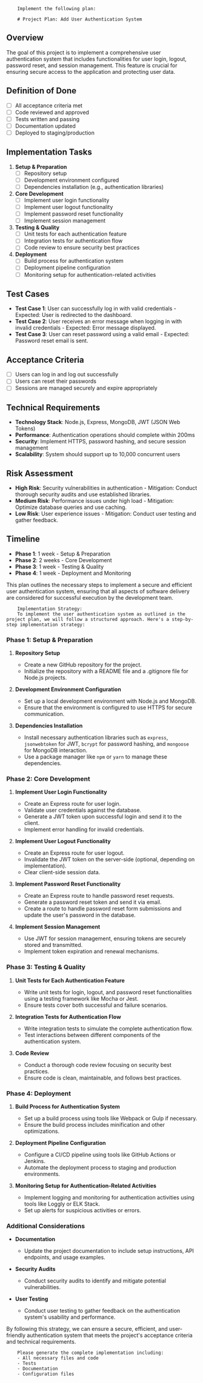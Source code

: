 
        Implement the following plan:
        
        # Project Plan: Add User Authentication System

## Overview
The goal of this project is to implement a comprehensive user authentication system that includes functionalities for user login, logout, password reset, and session management. This feature is crucial for ensuring secure access to the application and protecting user data.

## Definition of Done
- [ ] All acceptance criteria met
- [ ] Code reviewed and approved
- [ ] Tests written and passing
- [ ] Documentation updated
- [ ] Deployed to staging/production

## Implementation Tasks

1. **Setup & Preparation**
   - [ ] Repository setup
   - [ ] Development environment configured
   - [ ] Dependencies installation (e.g., authentication libraries)

2. **Core Development**
   - [ ] Implement user login functionality
   - [ ] Implement user logout functionality
   - [ ] Implement password reset functionality
   - [ ] Implement session management

3. **Testing & Quality**
   - [ ] Unit tests for each authentication feature
   - [ ] Integration tests for authentication flow
   - [ ] Code review to ensure security best practices

4. **Deployment**
   - [ ] Build process for authentication system
   - [ ] Deployment pipeline configuration
   - [ ] Monitoring setup for authentication-related activities

## Test Cases
- **Test Case 1**: User can successfully log in with valid credentials - Expected: User is redirected to the dashboard.
- **Test Case 2**: User receives an error message when logging in with invalid credentials - Expected: Error message displayed.
- **Test Case 3**: User can reset password using a valid email - Expected: Password reset email is sent.

## Acceptance Criteria
- [ ] Users can log in and log out successfully
- [ ] Users can reset their passwords
- [ ] Sessions are managed securely and expire appropriately

## Technical Requirements
- **Technology Stack**: Node.js, Express, MongoDB, JWT (JSON Web Tokens)
- **Performance**: Authentication operations should complete within 200ms
- **Security**: Implement HTTPS, password hashing, and secure session management
- **Scalability**: System should support up to 10,000 concurrent users

## Risk Assessment
- **High Risk**: Security vulnerabilities in authentication - Mitigation: Conduct thorough security audits and use established libraries.
- **Medium Risk**: Performance issues under high load - Mitigation: Optimize database queries and use caching.
- **Low Risk**: User experience issues - Mitigation: Conduct user testing and gather feedback.

## Timeline
- **Phase 1**: 1 week - Setup & Preparation
- **Phase 2**: 2 weeks - Core Development
- **Phase 3**: 1 week - Testing & Quality
- **Phase 4**: 1 week - Deployment and Monitoring

This plan outlines the necessary steps to implement a secure and efficient user authentication system, ensuring that all aspects of software delivery are considered for successful execution by the development team.
        
        Implementation Strategy:
        To implement the user authentication system as outlined in the project plan, we will follow a structured approach. Here's a step-by-step implementation strategy:

### Phase 1: Setup & Preparation

1. **Repository Setup**
   - Create a new GitHub repository for the project.
   - Initialize the repository with a README file and a .gitignore file for Node.js projects.

2. **Development Environment Configuration**
   - Set up a local development environment with Node.js and MongoDB.
   - Ensure that the environment is configured to use HTTPS for secure communication.

3. **Dependencies Installation**
   - Install necessary authentication libraries such as `express`, `jsonwebtoken` for JWT, `bcrypt` for password hashing, and `mongoose` for MongoDB interaction.
   - Use a package manager like `npm` or `yarn` to manage these dependencies.

### Phase 2: Core Development

1. **Implement User Login Functionality**
   - Create an Express route for user login.
   - Validate user credentials against the database.
   - Generate a JWT token upon successful login and send it to the client.
   - Implement error handling for invalid credentials.

2. **Implement User Logout Functionality**
   - Create an Express route for user logout.
   - Invalidate the JWT token on the server-side (optional, depending on implementation).
   - Clear client-side session data.

3. **Implement Password Reset Functionality**
   - Create an Express route to handle password reset requests.
   - Generate a password reset token and send it via email.
   - Create a route to handle password reset form submissions and update the user's password in the database.

4. **Implement Session Management**
   - Use JWT for session management, ensuring tokens are securely stored and transmitted.
   - Implement token expiration and renewal mechanisms.

### Phase 3: Testing & Quality

1. **Unit Tests for Each Authentication Feature**
   - Write unit tests for login, logout, and password reset functionalities using a testing framework like Mocha or Jest.
   - Ensure tests cover both successful and failure scenarios.

2. **Integration Tests for Authentication Flow**
   - Write integration tests to simulate the complete authentication flow.
   - Test interactions between different components of the authentication system.

3. **Code Review**
   - Conduct a thorough code review focusing on security best practices.
   - Ensure code is clean, maintainable, and follows best practices.

### Phase 4: Deployment

1. **Build Process for Authentication System**
   - Set up a build process using tools like Webpack or Gulp if necessary.
   - Ensure the build process includes minification and other optimizations.

2. **Deployment Pipeline Configuration**
   - Configure a CI/CD pipeline using tools like GitHub Actions or Jenkins.
   - Automate the deployment process to staging and production environments.

3. **Monitoring Setup for Authentication-Related Activities**
   - Implement logging and monitoring for authentication activities using tools like Loggly or ELK Stack.
   - Set up alerts for suspicious activities or errors.

### Additional Considerations

- **Documentation**
  - Update the project documentation to include setup instructions, API endpoints, and usage examples.
  
- **Security Audits**
  - Conduct security audits to identify and mitigate potential vulnerabilities.

- **User Testing**
  - Conduct user testing to gather feedback on the authentication system's usability and performance.

By following this strategy, we can ensure a secure, efficient, and user-friendly authentication system that meets the project's acceptance criteria and technical requirements.
        
        Please generate the complete implementation including:
        - All necessary files and code
        - Tests
        - Documentation
        - Configuration files
        